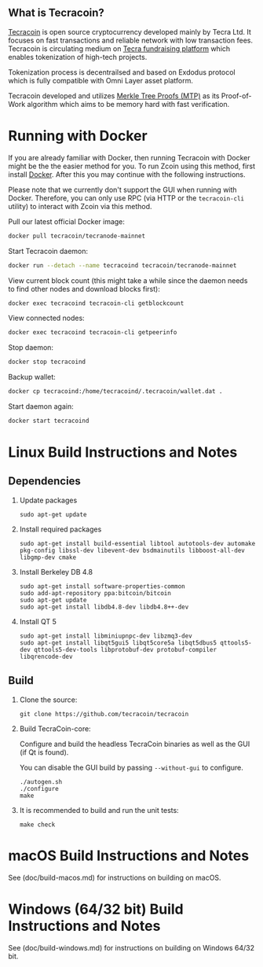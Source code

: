 
What is Tecracoin?
--------------

[Tecracoin](https://tecra.space) is open source cryptocurrency developed mainly by Tecra Ltd. It focuses on fast transactions and reliable network with low transaction fees. Tecracoin is circulating medium on [Tecra fundraising platform](https://tecra.space) which enables tokenization of high-tech projects.

Tokenization process is decentrailsed and based on Exdodus protocol which is fully compatible with Omni Layer asset platform. 

Tecracoin developed and utilizes [Merkle Tree Proofs (MTP)](https://arxiv.org/pdf/1606.03588.pdf) as its Proof-of-Work algorithm which aims to be memory hard with fast verification.


Running with Docker
===================

If you are already familiar with Docker, then running Tecracoin with Docker might be the the easier method for you. To run Zcoin using this method, first install [Docker](https://store.docker.com/search?type=edition&offering=community). After this you may
continue with the following instructions.

Please note that we currently don't support the GUI when running with Docker. Therefore, you can only use RPC (via HTTP or the `tecracoin-cli` utility) to interact with Zcoin via this method.

Pull our latest official Docker image:

```sh
docker pull tecracoin/tecranode-mainnet
```

Start Tecracoin daemon:

```sh
docker run --detach --name tecracoind tecracoin/tecranode-mainnet
```

View current block count (this might take a while since the daemon needs to find other nodes and download blocks first):

```sh
docker exec tecracoind tecracoin-cli getblockcount
```

View connected nodes:

```sh
docker exec tecracoind tecracoin-cli getpeerinfo
```

Stop daemon:

```sh
docker stop tecracoind
```

Backup wallet:

```sh
docker cp tecracoind:/home/tecracoind/.tecracoin/wallet.dat .
```

Start daemon again:

```sh
docker start tecracoind
```

Linux Build Instructions and Notes
==================================

Dependencies
----------------------
1.  Update packages

        sudo apt-get update

2.  Install required packages

        sudo apt-get install build-essential libtool autotools-dev automake pkg-config libssl-dev libevent-dev bsdmainutils libboost-all-dev libgmp-dev cmake

3.  Install Berkeley DB 4.8

        sudo apt-get install software-properties-common
        sudo add-apt-repository ppa:bitcoin/bitcoin
        sudo apt-get update
        sudo apt-get install libdb4.8-dev libdb4.8++-dev

4.  Install QT 5

        sudo apt-get install libminiupnpc-dev libzmq3-dev
        sudo apt-get install libqt5gui5 libqt5core5a libqt5dbus5 qttools5-dev qttools5-dev-tools libprotobuf-dev protobuf-compiler libqrencode-dev

Build
----------------------
1.  Clone the source:

        git clone https://github.com/tecracoin/tecracoin

2.  Build TecraCoin-core:

    Configure and build the headless TecraCoin binaries as well as the GUI (if Qt is found).

    You can disable the GUI build by passing `--without-gui` to configure.
        
        ./autogen.sh
        ./configure
        make

3.  It is recommended to build and run the unit tests:

        make check


macOS Build Instructions and Notes
=====================================
See (doc/build-macos.md) for instructions on building on macOS.



Windows (64/32 bit) Build Instructions and Notes
=====================================
See (doc/build-windows.md) for instructions on building on Windows 64/32 bit.
